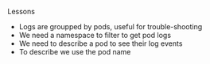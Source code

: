 Lessons

- Logs are groupped by pods, useful for trouble-shooting
- We need a namespace to filter to get pod logs
- We need to describe a pod to see their log events
- To describe we use the pod name